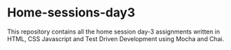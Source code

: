 # Home-sessions-day3

This repository contains all the home session day-3 assignments written in HTML, CSS Javascript and Test Driven Development using Mocha and Chai.



